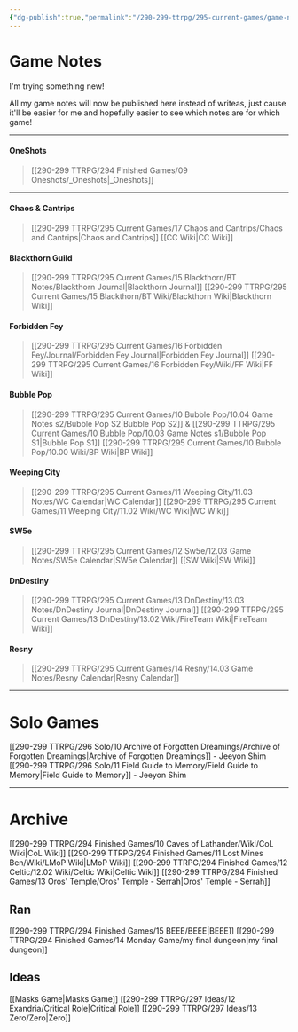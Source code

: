 ```yaml
---
{"dg-publish":true,"permalink":"/290-299-ttrpg/295-current-games/game-notes-site/","tags":"gardenEntry"}
---
```



# Game Notes


I'm trying something new!

All my game notes will now be published here instead of writeas, just cause it'll be easier for me and hopefully easier to see which notes are for which game!

****

#### OneShots
> [[290-299 TTRPG/294 Finished Games/09 Oneshots/_Oneshots\|_Oneshots]]

****

#### Chaos & Cantrips
> [[290-299 TTRPG/295 Current Games/17 Chaos and Cantrips/Chaos and Cantrips\|Chaos and Cantrips]]
> [[CC Wiki\|CC Wiki]] 

#### Blackthorn Guild
> [[290-299 TTRPG/295 Current Games/15 Blackthorn/BT Notes/Blackthorn Journal\|Blackthorn Journal]] 
> [[290-299 TTRPG/295 Current Games/15 Blackthorn/BT Wiki/Blackthorn Wiki\|Blackthorn Wiki]]

#### Forbidden Fey
> [[290-299 TTRPG/295 Current Games/16 Forbidden Fey/Journal/Forbidden Fey Journal\|Forbidden Fey Journal]] 
> [[290-299 TTRPG/295 Current Games/16 Forbidden Fey/Wiki/FF Wiki\|FF Wiki]]

#### Bubble Pop 
> [[290-299 TTRPG/295 Current Games/10 Bubble Pop/10.04 Game Notes s2/Bubble Pop S2\|Bubble Pop S2]] & [[290-299 TTRPG/295 Current Games/10 Bubble Pop/10.03 Game Notes s1/Bubble Pop S1\|Bubble Pop S1]]
> [[290-299 TTRPG/295 Current Games/10 Bubble Pop/10.00 Wiki/BP Wiki\|BP Wiki]]

#### Weeping City 
> [[290-299 TTRPG/295 Current Games/11 Weeping City/11.03 Notes/WC Calendar\|WC Calendar]]
> [[290-299 TTRPG/295 Current Games/11 Weeping City/11.02 Wiki/WC Wiki\|WC Wiki]]

#### SW5e 
> [[290-299 TTRPG/295 Current Games/12 Sw5e/12.03 Game Notes/SW5e Calendar\|SW5e Calendar]]
> [[SW Wiki\|SW Wiki]]

#### DnDestiny 
> [[290-299 TTRPG/295 Current Games/13 DnDestiny/13.03 Notes/DnDestiny Journal\|DnDestiny Journal]]
> [[290-299 TTRPG/295 Current Games/13 DnDestiny/13.02 Wiki/FireTeam Wiki\|FireTeam Wiki]]

#### Resny 
> [[290-299 TTRPG/295 Current Games/14 Resny/14.03 Game Notes/Resny Calendar\|Resny Calendar]]

****

# Solo Games

[[290-299 TTRPG/296 Solo/10 Archive of Forgotten Dreamings/Archive of Forgotten Dreamings\|Archive of Forgotten Dreamings]] - Jeeyon Shim
[[290-299 TTRPG/296 Solo/11 Field Guide to Memory/Field Guide to Memory\|Field Guide to Memory]] - Jeeyon Shim

****

# Archive

[[290-299 TTRPG/294 Finished Games/10 Caves of Lathander/Wiki/CoL Wiki\|CoL Wiki]]
[[290-299 TTRPG/294 Finished Games/11 Lost Mines Ben/Wiki/LMoP Wiki\|LMoP Wiki]]
[[290-299 TTRPG/294 Finished Games/12 Celtic/12.02 Wiki/Celtic Wiki\|Celtic Wiki]]
[[290-299 TTRPG/294 Finished Games/13 Oros' Temple/Oros' Temple - Serrah\|Oros' Temple - Serrah]]

## Ran

[[290-299 TTRPG/294 Finished Games/15 BEEE/BEEE\|BEEE]]
[[290-299 TTRPG/294 Finished Games/14 Monday Game/my final dungeon\|my final dungeon]]

## Ideas

[[Masks Game\|Masks Game]]
[[290-299 TTRPG/297 Ideas/12 Exandria/Critical Role\|Critical Role]]
[[290-299 TTRPG/297 Ideas/13 Zero/Zero\|Zero]]